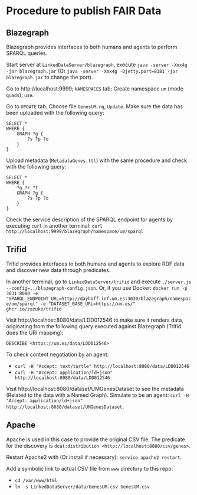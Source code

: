 # Procedure to publish FAIR Data

## Blazegraph

Blazegraph provides interfaces to both humans and agents to perform SPARQL queries.

Start server at `LinkedDataServer/blazegraph`, execute `java -server -Xmx4g -jar blazegraph.jar` (Or `java -server -Xmx4g -Djetty.port=8181 -jar blazegraph.jar` to change the port).

Go to http://localhost:9999; `NAMESPACES` tab; Create namespace `um` (mode `quads`); `use`.

Go to `UPDATE` tab. Choose file `GenesUM.nq`, `Update`. Make sure the data has been uploaded with the following query:

```sparql
SELECT *
WHERE {
    GRAPH ?g {
        ?s ?p ?o
    }
}
```

Upload metadata (`MetadataGenes.ttl`) with the same procedure and check with the following query:

```sparql
SELECT *
WHERE {
    ?g ?r ?t
    GRAPH ?g {
        ?s ?p ?o
    }
}
```

Check the service description of the SPARQL endpoint for agents by executing `curl` in another terminal: `curl http://localhost:9999/blazegraph/namespace/um/sparql`

## Trifid

Trifid provides interfaces to both humans and agents to explore RDF data and discover new data through predicates.

In another terminal, go to `LinkedDataServer/trifid` and execute `./server.js --config=../blazegraph-config.json`. Or, if you use Docker:  `docker run -p 3031:8080 -e "SPARQL_ENDPOINT_URL=http://dayhoff.inf.um.es:3030/blazegraph/namespace/um/sparql" -e "DATASET_BASE_URL=https://um.es/" ghcr.io/zazuko/trifid`

Visit http://localhost:8080/data/LDD012546 to make sure it renders data, originating from the following query executed against Blazegraph (Trifid does the URI mapping):

```sparql
DESCRIBE <https://um.es/data/LDD012546>
```

To check content negotiation by an agent:

* `curl -H "Accept: text/turtle" http://localhost:8080/data/LDD012546`
* `curl -H "Accept: application/ld+json" http://localhost:8080/data/LDD012546`

Visit http://localhost:8080/dataset/UMGenesDataset to see the metadata (Related to the data with a Named Graph). Simulate to be an agent: `curl -H "Accept: application/ld+json" http://localhost:8080/dataset/UMGenesDataset`.

## Apache

Apache is used in this case to provide the original CSV file. The predicate for the discovery is `dcat:distribution <http://localhost:8080/csv/genes>`.

Restart Apache2 with (Or install if necessary): `service apache2 restart`.

Add a symbolic link to actual CSV file from `www` directory to this repo:

* `cd /var/www/html`
* `ln -s LinkedDataServer/data/GenesUM.csv GenesUM.csv`
